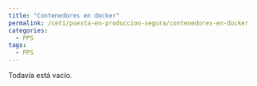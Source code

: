 ```yaml
---
title: "Contenedores en docker"
permalink: /ceti/puesta-en-produccion-segura/contenedores-en-docker
categories:
  - PPS
tags:
  - PPS
---
```


Todavía está vacío.
